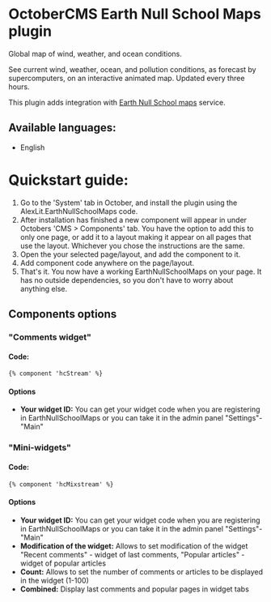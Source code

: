 # OctoberCMS Earth Null School Maps plugin

Global map of wind, weather, and ocean conditions.

See current wind, weather, ocean, and pollution conditions, as forecast by supercomputers, on an interactive animated map. Updated every three hours.

This plugin adds integration with [Earth Null School maps](https://earth.nullschool.net) service.

## Available languages:

- English


# Quickstart guide:

1. Go to the 'System' tab in October, and install the plugin using the AlexLit.EarthNullSchoolMaps code.
2. After installation has finished a new component will appear in under Octobers 'CMS > Components' tab. You have the option to add this to only one page, or add it to a layout making it appear on all pages that use the layout. Whichever you chose the instructions are the same.
3. Open the your selected page/layout, and add the component to it.
4. Add component code anywhere on the page/layout.
5. That's it. You now have a working EarthNullSchoolMaps on your page. It has no outside dependencies, so you don't have to worry about anything else.

## Components options

### "Comments widget"

#### Code:

```twig
{% component 'hcStream' %}
```

#### Options
- **Your widget ID:** You can get your widget code when you are registering in EarthNullSchoolMaps or you can take it in the admin panel "Settings"-"Main"

### "Mini-widgets"

#### Code:

```twig
{% component 'hcMixstream' %}
```

#### Options
- **Your widget ID:** You can get your widget code when you are registering in EarthNullSchoolMaps or you can take it in the admin panel "Settings"-"Main"
- **Modification of the widget:** Allows to set modification of the widget "Recent comments" - widget of last comments, "Popular articles" - widget of popular articles
- **Count:** Allows to set the number of comments or articles to be displayed in the widget (1-100)
- **Combined:** Display last comments and popular pages in widget tabs